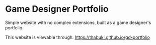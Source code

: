 # Game Designer Portfolio

Simple website with no complex extensions, built as a game designer's portfolio.

This website is viewable through: <https://thabuki.github.io/gd-portfolio>
